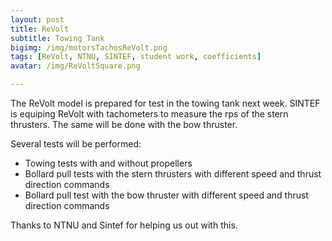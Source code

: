 ```yaml
---
layout: post
title: ReVolt
subtitle: Towing Tank
bigimg: /img/motorsTachosReVolt.png
tags: [ReVolt, NTNU, SINTEF, student work, coefficients]
avatar: /img/ReVoltSquare.png

---
```


The ReVolt model is prepared for test in the towing tank next week. SINTEF is equiping ReVolt with tachometers to measure the rps of the stern thrusters. 
The same will be done with the bow thruster. 

Several tests will be performed:
- Towing tests with and without propellers
- Bollard pull tests with the stern thrusters with different speed and thrust direction commands
- Bollard pull test with the bow thruster with different speed and thrust direction commands

Thanks to NTNU and Sintef for helping us out with this.


